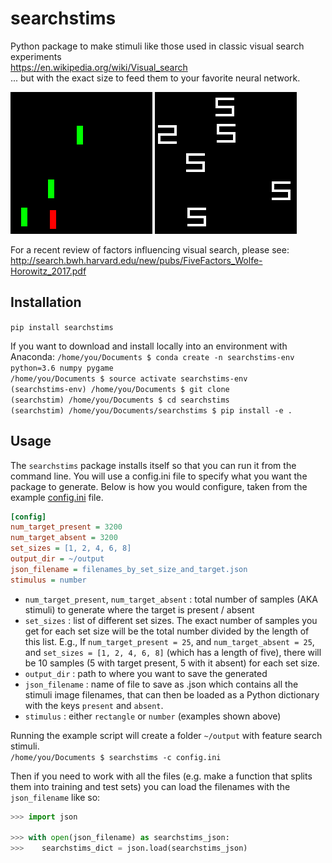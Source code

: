 # searchstims

Python package to make stimuli like those used in classic visual search experiments  
https://en.wikipedia.org/wiki/Visual_search  
... but with the exact size to feed them to your favorite neural network.

![efficient_search](doc/redvert_v_greenvert_set_size_4_target_present_55.png)
![inefficient_search](doc/two_v_five_set_size_6_target_present_78.png)

For a recent review of factors influencing visual search, please see:  
http://search.bwh.harvard.edu/new/pubs/FiveFactors_Wolfe-Horowitz_2017.pdf

## Installation
`pip install searchstims`

If you want to download and install locally into an environment with Anaconda:
`/home/you/Documents $ conda create -n searchstims-env python=3.6 numpy pygame`  
`/home/you/Documents $ source activate searchstims-env`  
`(searchstims-env) /home/you/Documents $ git clone`  
`(searchstim) /home/you/Documents $ cd searchstims`  
`(searchstim) /home/you/Documents/searchstims $ pip install -e .`  

## Usage
The `searchstims` package installs itself so that you can run it from the
command line. You will use a config.ini file to specify what you want the
package to generate. Below is how you would configure, 
taken from the example [config.ini](doc/config.ini) file.

```Ini
[config]
num_target_present = 3200
num_target_absent = 3200
set_sizes = [1, 2, 4, 6, 8]
output_dir = ~/output
json_filename = filenames_by_set_size_and_target.json
stimulus = number
```

* `num_target_present`, `num_target_absent` : total number of samples (AKA stimuli) to generate where the target is present / absent
* `set_sizes` : list of different set sizes. The exact number of samples you get for each set size will be the total 
number divided by the length of this list. E.g., If `num_target_present = 25`, and `num_target_absent = 25`, and
`set_sizes = [1, 2, 4, 6, 8]` (which has a length of five), there will be 10 samples (5 with target present, 
5 with it absent) for each set size.
* `output_dir` : path to where you want to save the generated
* `json_filename` : name of file to save as .json which contains all the stimuli image filenames, that can 
then be loaded as a Python dictionary with the keys `present` and `absent`. 
* `stimulus` : either `rectangle` or `number` (examples shown above)

Running the example script will create a folder `~/output` with feature
search stimuli.  
`/home/you/Documents $ searchstims -c config.ini`

Then if you need to work with all the files (e.g. make a function that splits them into 
training and test sets) you can load the filenames with the `json_filename` like so:
```Python
>>> import json

>>> with open(json_filename) as searchstims_json:
>>>    searchstims_dict = json.load(searchstims_json)
```
